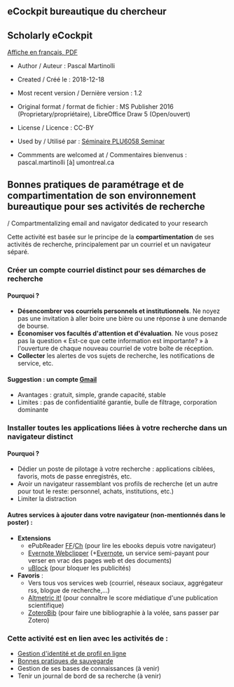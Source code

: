 ## eCockpit bureautique du chercheur
## Scholarly eCockpit 

[Affiche en français, PDF](https://github.com/pmartinolli/TM-SchoCockpit/blob/master/files/TM-SchoCockpit-1.2.fr.pdf)

* Author / Auteur : Pascal Martinolli

* Created / Créé le : 2018-12-18

* Most recent version / Dernière version : 1.2

* Original format / format de fichier : MS Publisher 2016 (Proprietary/propriétaire), LibreOffice Draw 5 (Open/ouvert)

* License / Licence : CC-BY

* Used by / Utilisé par  : [Séminaire PLU6058 Seminar](http://guides.bib.umontreal.ca/cours/1-PLU6058)

* Commments are welcomed at / Commentaires bienvenus : pascal.martinolli [à] umontreal.ca


## Bonnes pratiques de paramétrage et de compartimentation de son environnement bureautique pour ses activités de recherche
/ Compartmentalizing email and navigator dedicated to your research

Cette activité est basée sur le principe de la **compartimentation** de ses activités de recherche, principalement par un courriel et un navigateur séparé.


### Créer un compte courriel distinct pour ses démarches de recherche

#### Pourquoi ?
- **Désencombrer vos courriels personnels et institutionnels**. Ne noyez pas une invitation à aller boire une bière ou une réponse à une demande de bourse.
- **Économiser vos facultés d'attention et d'évaluation**. Ne vous posez pas la question « Est-ce que cette information est importante? » à l'ouverture de chaque nouveau courriel de votre boîte de réception. 
- **Collecter** les alertes de vos sujets de recherche, les notifications de service, etc.

#### Suggestion : un compte [Gmail](https://mail.google.com)
- Avantages : gratuit, simple, grande capacité, stable
- Limites : pas de confidentialité garantie, bulle de filtrage, corporation dominante


### Installer toutes les applications liées à votre recherche dans un navigateur distinct

#### Pourquoi ?
- Dédier un poste de pilotage à votre recherche : applications ciblées, favoris, mots de passe enregistrés, etc.
- Avoir un navigateur rassemblant vos profils de recherche (et un autre pour tout le reste: personnel, achats, institutions, etc.)
- Limiter la distraction 

#### Autres services à ajouter dans votre navigateur (non-mentionnés dans le poster) :
- **Extensions**
  - ePubReader [FF](https://addons.mozilla.org/en-US/firefox/addon/epubreader/)/[Ch](https://chrome.google.com/webstore/detail/epubreader/) (pour lire les ebooks depuis votre navigateur)
  - [Evernote Webclipper](https://evernote.com/intl/fr/features/webclipper) (+[Evernote](https://evernote.com), un service semi-payant pour verser en vrac des pages web et des documents)
  - [uBlock](https://github.com/gorhill/uBlock) (pour bloquer les publicités)
- **Favoris** :
  - Vers tous vos services web (courriel, réseaux sociaux, aggrégateur rss, blogue de recherche,...)
  - [Altmetric it!](https://www.altmetric.com/products/free-tools/bookmarklet/) (pour connaître le score médiatique d'une publication scientifique)
  - [ZoteroBib](https://zbib.org/) (pour faire une bibliographie à la volée, sans passer par Zotero)
 

### Cette activité est en lien avec les activités de :
- [Gestion d'identité et de profil en ligne](https://github.com/pmartinolli/TM-SchoProMa)
- [Bonnes pratiques de sauvegarde](https://github.com/pmartinolli/TM-Saveorcry)
- Gestion de ses bases de connaissances (à venir)
- Tenir un journal de bord de sa recherche (à venir)

